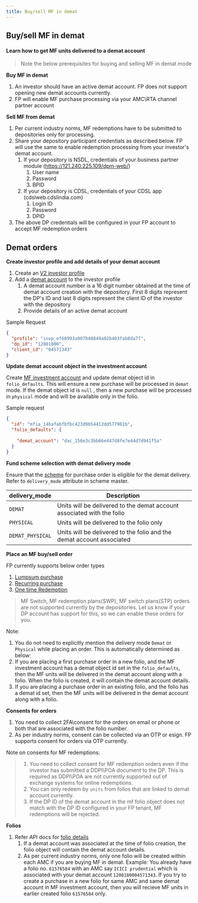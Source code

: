 ```yaml
---
title: Buy/sell MF in demat
---
```

## Buy/sell MF in demat
#### Learn how to get MF units delivered to a demat account

> Note the below prerequisites for buying and selling MF in demat mode

**Buy MF in demat**

1. An investor should have an active demat account. FP does not support opening new demat accounts currently.
2. FP will enable MF purchase processing via your AMC\RTA channel partner account

**Sell MF from demat**
1. Per current industry norms, MF redemptions have to be submitted to depositories only for processing.
2. Share your depository participant credentials as described below. FP will use the same to enable redemption processing from your investor's demat account.
   1. If your depository is NSDL, credentials of your business partner module (https://121.240.225.109/dpm-web/)
      1. User name
      2. Password
      3. BPID
   2. If your depository is CDSL, credentials of your CDSL app (cdslweb.cdslindia.com)
      1. Login ID
      2. Password
      3. DPID
3. The above DP credentials will be configured in your FP account to accept MF redemption orders

## Demat orders
 
**Create investor profile and add details of your demat account**

1. Create an [V2 investor profile](https://docs.fintechprimitives.com/mf-transactions/accounts/required-information//)
2. Add a [demat account](https://fintechprimitives.com/docs/api/#demat-accounts) to the investor profile
   1. A demat account number is a 16 digit number obtained at the time of demat account creation with the depository. First 8 digits represent the DP's ID and last 8 digits represent the client ID of the investor with the depository
   2. Provide details of an active demat account

Sample Request

```json
{
  "profile": "invp_ef68993a907b48849a02b403fab8da7f",
  "dp_id": "12081800",
  "client_id": "04571343"
}
```
**Update demat account object in the investment account**

Create [MF investment account](https://fintechprimitives.com/docs/api/#create-an-mf-investment-account) and update demat object id in `folio_defaults`. This will ensure a new purchase will be processed in `demat` mode. If the demat object id is `null` , then a new purchase will be processed in `physical` mode and will be available only in the folio.

Sample request

```json
{
  "id": "mfia_14bafabfbfbc423d9b54412dd577981b",
  "folio_defaults": {
    
    "demat_account": "dac_156e3c3bb66e447d8fe7e44d7d941f5a"
  }
}
```

**Fund scheme selection with demat delivery mode**

Ensure that the [scheme](https://fintechprimitives.com/docs/api/#fund-scheme)  for purchase order is eligible for the demat delivery. Refer to `delivery_mode` attribute in scheme master.

|delivery_mode|Description|
|-----|------|
|`DEMAT`|Units will be delivered to the demat account associated with the folio|
|`PHYSICAL`|Units will be delivered to the folio only|
|`DEMAT_PHYSICAL`|Units will be delivered to the folio and the demat account associated|

**Place an MF buy/sell order**

FP currently supports below order types
   1. [Lumpsum purchase](https://docs.fintechprimitives.com/mf-transactions/orders-introduction/)
   2. [Recurring purchase](https://docs.fintechprimitives.com/mf-transactions/transaction-plans/)
   3. [One time Redemption](https://fintechprimitives.com/docs/api/#mf-redemptions)
   
   > MF Switch, MF redemption plans(SWP), MF switch plans(STP) orders are not supported currently by the depositories. Let us know if your DP account has support for this, so we can enable these orders for you.

Note:

   1. You do not need to explicitly mention the delivery mode `Demat` or `Physical` while placing an order. This is automatically determined as below:
   2. If you are placing a first purchase order in a new folio, and the MF investment account has a demat object id set in the `folio_defaults`, then the MF units will be delivered in the demat account along with a folio. When the folio is created, it will contain the demat account details. 
   3. If you are placing a purchase order in an existing folio, and the folio has a demat id set, then the MF units will be delivered in the demat account along with a folio.   

**Consents for  orders**
   1. You need to collect 2FA\consent for the orders on email or phone or both that are associated with the folio number. 
   2. As per industry norms, consent can be collected via an OTP or esign. FP supports consent for orders via OTP currently.
   
Note on consents for MF redemptions:

> 1. You need to collect consent for MF redemption orders even if the investor has submitted a DDPI\POA document to the DP. This is required as DDPI\POA are not currently supported out of exchange systems for online redemptions.
> 2. You can only redeem by `units` from folios that are linked to demat account currently.
> 3. If the DP ID of the demat account in the mf folio object does not match with the DP ID configured in your FP tenant, MF redemptions will be rejected. 


**Folios**

1. Refer API docs for [folio details](https://fintechprimitives.com/docs/api/#mf-redemption-object)
   1. If a demat account was associated at the time of folio creation, the folio object will contain the demat account details. 
   2. As per current industry norms, only one folio will be created within each AMC if you are buying MF in demat. Example: You already have a folio no. `61576584` with an AMC say `ICICI prudential` which is associated with your demat account `1208180004571343`. If you try to create a purchase in a new folio for same AMC and same demat account in MF investment account, then you will recieve MF units in earlier created folio `61576584` only.




